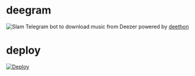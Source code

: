 # deegram
![Slam](https://telegra.ph/file/db03910496f06094f1f7a.jpg)
Telegram bot to download music from Deezer powered by [deethon](https://github.com/deethon)
# deploy
[![Deploy](https://www.herokucdn.com/deploy/button.svg)](https://heroku.com/deploy)
